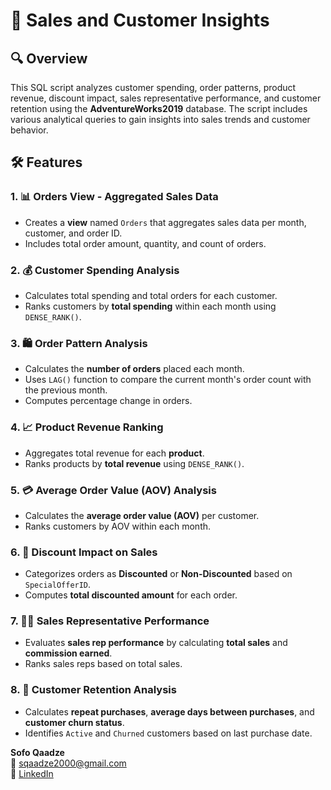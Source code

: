 # 💼 Sales and Customer Insights

## 🔍 Overview
This SQL script analyzes customer spending, order patterns, product revenue, discount impact, sales representative performance, and customer retention using the **AdventureWorks2019** database. The script includes various analytical queries to gain insights into sales trends and customer behavior.

## 🛠️ Features
### 1. 📊 Orders View - Aggregated Sales Data
- Creates a **view** named `Orders` that aggregates sales data per month, customer, and order ID.
- Includes total order amount, quantity, and count of orders.

### 2. 💰 Customer Spending Analysis
- Calculates total spending and total orders for each customer.
- Ranks customers by **total spending** within each month using `DENSE_RANK()`.

### 3. 🛍️ Order Pattern Analysis
- Calculates the **number of orders** placed each month.
- Uses `LAG()` function to compare the current month's order count with the previous month.
- Computes percentage change in orders.

### 4. 📈 Product Revenue Ranking
- Aggregates total revenue for each **product**.
- Ranks products by **total revenue** using `DENSE_RANK()`.

### 5. 💳 Average Order Value (AOV) Analysis
- Calculates the **average order value (AOV)** per customer.
- Ranks customers by AOV within each month.

### 6. 💸 Discount Impact on Sales
- Categorizes orders as **Discounted** or **Non-Discounted** based on `SpecialOfferID`.
- Computes **total discounted amount** for each order.

### 7. 🧑‍💼 Sales Representative Performance
- Evaluates **sales rep performance** by calculating **total sales** and **commission earned**.
- Ranks sales reps based on total sales.

### 8. 🔄 Customer Retention Analysis
- Calculates **repeat purchases**, **average days between purchases**, and **customer churn status**.
- Identifies `Active` and `Churned` customers based on last purchase date.

**Sofo Qaadze**  
📧 sqaadze2000@gmail.com  
🔗 [LinkedIn](https://www.linkedin.com/in/sofo-qaadze-ba7895205/)
